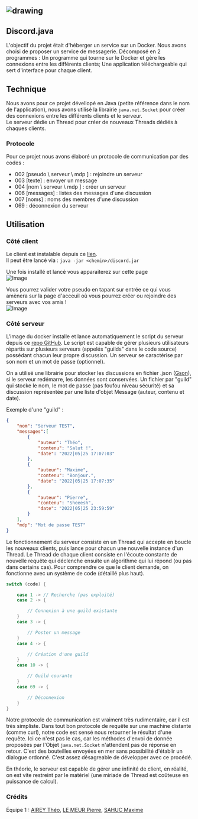 ## ![drawing](https://media.discordapp.net/attachments/898144992365801494/977961760772468756/unknown.png?width=256&height=256)

## Discord.java

L'objectif du projet était d'héberger un service sur un Docker.
Nous avons choisi de proposer un service de messagerie. Décomposé en 2 programmes : Un programme qui tourne sur le Docker et gère les connexions entre les différents clients; Une application téléchargeable qui sert d'interface pour chaque client.

## Technique

Nous avons pour ce projet dévellopé en Java (petite référence dans le nom de l'application), nous avons utilisé la librairie `java.net.Socket` pour créer des connexions entre les différents clients et le serveur.  
Le serveur dédie un Thread pour créer de nouveaux Threads dédiés à chaques clients.

### Protocole

Pour ce projet nous avons élaboré un protocole de communication par des codes :
- 002 [pseudo \ serveur \ mdp ] : rejoindre un serveur
- 003 [texte]                   : envoyer un message
- 004 [nom \ serveur \ mdp ]    : créer un serveur
- 006 [messages]                : listes des messages d'une discussion
- 007 [noms]                    : noms des membres d'une discussion
- 069                           : déconnexion du serveur

## Utilisation

### Côté client

Le client est instalable depuis ce [lien](https://mega.nz/file/0AhWzBSI#I09liI1a0ZoIwbYFJb0RD6ZZLisH_tNjH0sdyqshafo).  
Il peut être lancé via :
`java -jar <chemin>/discord.jar`


Une fois installé et lancé vous apparaiterez sur cette page   
![Image](https://camo.githubusercontent.com/1e16199c9da1a90d414b0a025f82f4d4c26cd507502bfbb5bc7b876709a51fe3/68747470733a2f2f63646e2e646973636f72646170702e636f6d2f6174746163686d656e74732f3839383134343939323336353830313439342f3937383930323736383530373034373939362f756e6b6e6f776e2e706e67)  

  
Vous pourrez valider votre pseudo en tapant sur entrée ce qui vous amènera sur la page d'acceuil où vous pourrez créer ou rejoindre des serveurs avec vos amis !  
![Image](https://camo.githubusercontent.com/784687743c26cef861994bf6f0e723cc36ef2610779f340f2ea0cbe47e592fd2/68747470733a2f2f63646e2e646973636f72646170702e636f6d2f6174746163686d656e74732f3838373937343135373535303233353635382f3937383930343834393534303335303030322f756e6b6e6f776e2e706e67)

### Côté serveur

L'image du docker installe et lance automatiquement le script du serveur depuis ce [repo GitHub](https://github.com/Erreiip/docker-sae203/tree/dev/serveur).
Le script est capable de gérer plusieurs utilisateurs répartis sur plusieurs serveurs (appelés "guilds" dans le code source) possédant chacun leur propre discussion.
Un serveur se caractérise par son nom et un mot de passe (optionnel). 


On a utilisé une librairie pour stocker les discussions en fichier .json ([Gson](https://github.com/google/gson)), si le serveur redémarre, les données sont conservées.
Un fichier par "guild" qui stocke le nom, le mot de passe (pas foufou niveau sécurité) et sa discussion représentée par une liste d'objet Message (auteur, contenu et date).


Exemple d'une "guild" :
```json
{
    "nom": "Serveur TEST",
    "messages":[
        {
            "auteur": "Théo",
            "contenu": "Salut !",
            "date": "2022|05|25 17:07:03"
        },
        {
            "auteur": "Maxime",
            "contenu": "Bonjour.",
            "date": "2022|05|25 17:07:35"
        },
        {
            "auteur": "Pierre",
            "contenu": "Sheeesh",
            "date": "2022|05|25 23:59:59"
        }
    ],
    "mdp": "Mot de passe TEST"
}
```


Le fonctionnement du serveur consiste en un Thread qui accepte en boucle les nouveaux clients, puis lance pour chacun une nouvelle instance d'un Thread.
Le Thread de chaque client consiste en l'écoute constante de nouvelle requête qui déclenche ensuite un algorithme qui lui répond (ou pas dans certains cas).
Pour comprendre ce que le client demande, on fonctionne avec un système de code (détaillé plus haut).


```java
switch (code) {

    case 1 -> // Recherche (pas exploité)
    case 2 -> {

        // Connexion à une guild existante
    }
    case 3 -> {

        // Poster un message
    }
    case 4 -> {

        // Création d'une guild
    }
    case 10 -> {

        // Guild courante
    }
    case 69 -> {

        // Déconnexion
    }
}
```


Notre protocole de communication est vraiment très rudimentaire, car il est très simpliste.
Dans tout bon protocole de requête sur une machine distante (comme curl), notre code est sensé nous retourner le résultat d'une requête. Ici ce n'est pas le cas, car les méthodes d'envoi de donnée proposées par l'Objet `java.net.Socket` n'attendent pas de réponse en retour. C'est des bouteilles envoyées en mer sans possibilité d'établir un dialogue ordonné.
C'est assez désagreable de développer avec ce procédé.



En théorie, le serveur est capable de gérer une infinité de client, en réalité, on est vite restreint par le matériel (une miriade de Thread est coûteuse en puissance de calcul).

### Crédits

Équipe 1 : [AIREY Théo](https://github.com/Ciliste), [LE MEUR Pierre](https://github.com/Erreiip), [SAHUC Maxime](https://github.com/ValrodClient)
